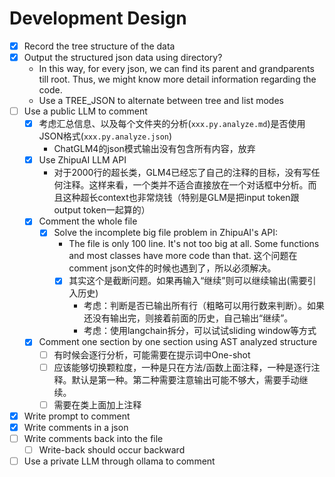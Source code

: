 # Development Design

- [x] Record the tree structure of the data
- [x] Output the structured json data using directory?
    - In this way, for every json, we can find its parent and grandparents till root. Thus, we might know more detail information regarding the code.
    - Use a TREE_JSON to alternate between tree and list modes
- [ ] Use a public LLM to comment
    - [x] 考虑汇总信息、以及每个文件夹的分析(`xxx.py.analyze.md`)是否使用JSON格式(`xxx.py.analyze.json`)
        - ChatGLM4的json模式输出没有包含所有内容，放弃
    - [x] Use ZhipuAI LLM API
        - 对于2000行的超长类，GLM4已经忘了自己的注释的目标，没有写任何注释。这样来看，一个类并不适合直接放在一个对话框中分析。而且这种超长context也非常烧钱（特别是GLM是把input token跟output token一起算的）
    - [x] Comment the whole file
        - [x] Solve the incomplete big file problem in ZhipuAI's API: 
            - The file is only 100 line. It's not too big at all. Some functions and most classes have more code than that. 这个问题在comment json文件的时候也遇到了，所以必须解决。
            - [x] 其实这个是截断问题。如果再输入“继续”则可以继续输出(需要引入历史)
                - 考虑：判断是否已输出所有行（粗略可以用行数来判断）。如果还没有输出完，则接着前面的历史，自己输出“继续”。
                - 考虑：使用langchain拆分，可以试试sliding window等方式
    - [x] Comment one section by one section using AST analyzed structure
        - [ ] 有时候会逐行分析，可能需要在提示词中One-shot
        - [ ] 应该能够切换颗粒度，一种是只在方法/函数上面注释，一种是逐行注释。默认是第一种。第二种需要注意输出可能不够大，需要手动继续。
        - [ ] 需要在类上面加上注释
- [x] Write prompt to comment
- [x] Write comments in a json
- [ ] Write comments back into the file
    - [ ] Write-back should occur backward
- [ ] Use a private LLM through ollama to comment
